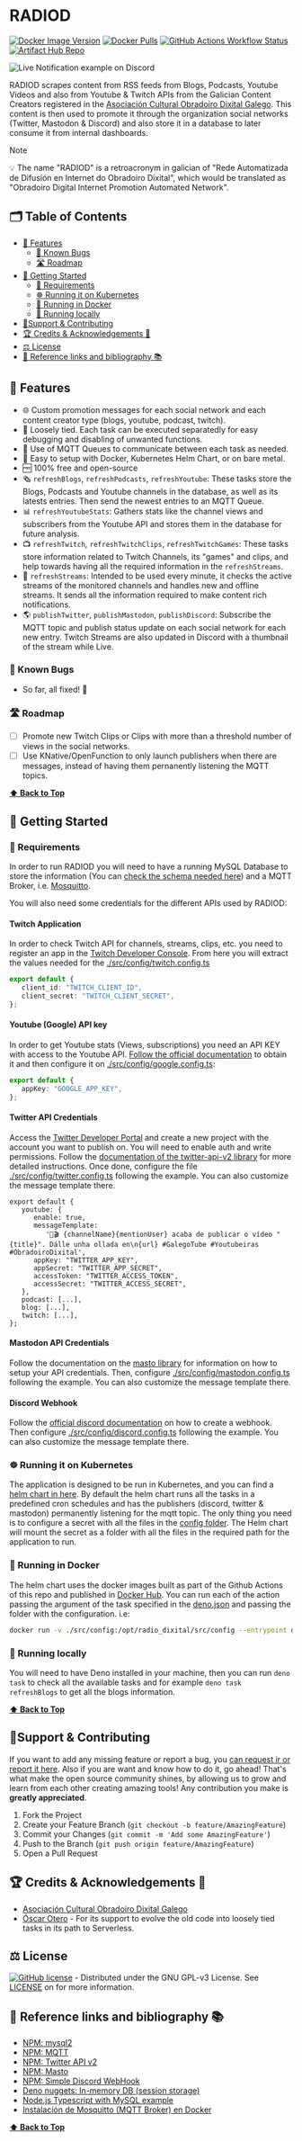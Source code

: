 # RADIOD

[![Docker Image Version](https://img.shields.io/docker/v/pvillaverde/radio_dixital)](https://hub.docker.com/repository/docker/pvillaverde/radio_dixital/tags)
[![Docker Pulls](https://img.shields.io/docker/pulls/pvillaverde/radio_dixital)](https://hub.docker.com/repository/docker/pvillaverde/radio_dixital)
[![GitHub Actions Workflow Status](https://img.shields.io/github/actions/workflow/status/pvillaverde/radio_dixital/docker-image.yml)](https://github.com/pvillaverde/radio_dixital/actions/workflows/docker-image.yml)
[![Artifact Hub Repo](https://img.shields.io/endpoint?url=https://artifacthub.io/badge/repository/pvillaverde-radio_dixital)](https://artifacthub.io/packages/helm/pvillaverde/radio-dixital)

![Live Notification example on Discord](https://pbs.twimg.com/media/ErJW_5RXEAUfApb?format=png&name=900x900)

RADIOD scrapes content from RSS feeds from Blogs, Podcasts, Youtube Videos and also from Youtube & Twitch APIs from the Galician Content Creators registered in the [Asociación Cultural Obradoiro Dixital Galego](https://obradoirodixitalgalego.gal). This content is then used to promote it through the organization social networks (Twitter, Mastodon & Discord) and also store it in a database to later consume it from internal dashboards.

> [!NOTE]
> 💡 The name "RADIOD" is a retroacronym in galician of "Rede Automatizada de Difusión en Internet do Obradoiro Dixital", which would be translated as "Obradoiro Digital Internet Promotion Automated Network".

<!--  https://github.com/orgs/community/discussions/16925 -->

## 🗂️ Table of Contents

- [🌈 Features](#-features)
  - [🐛 Known Bugs](#-known-bugs)
  - [🛣️ Roadmap](#️-roadmap)
- [🚀 Getting Started](#-getting-started)
  - [🧩 Requirements](#-requirements)
  - [☸️ Running it on Kubernetes](#️-running-it-on-kubernetes)
  - [🐳 Running in Docker](#-running-in-docker)
  - [🧱 Running locally](#-running-locally)
- [🙋Support &amp; Contributing](#support--contributing)
- [🏆 Credits &amp; Acknowledgements 🙏](#-credits--acknowledgements-)
- [⚖️ License](#️-license)
- [🔗 Reference links and bibliography 📚](#-reference-links-and-bibliography-)

<!-- Created by https://github.com/ekalinin/github-markdown-toc -->

## 🌈 Features

- 🌐 Custom promotion messages for each social network and each content creator type (blogs, youtube, podcast, twitch).
- 🤏 Loosely tied. Each task can be executed separatedly for easy debugging and disabling of unwanted functions.
- 🦟 Use of MQTT Queues to communicate between each task as needed.
- 🚀 Easy to setup with Docker, Kubernetes Helm Chart, or on bare metal.
- 🆓 100% free and open-source
- 🗞️ `refreshBlogs`, `refreshPodcasts`, `refreshYoutube`: These tasks store the Blogs, Podcasts and Youtube channels in the database, as well as its latests entries. Then send the newest entries to an MQTT Queue.
- 📊 `refreshYoutubeStats`: Gathers stats like the channel views and subscribers from the Youtube API and stores them in the database for future analysis.
- 📺 `refreshTwitch`, `refreshTwitchClips`, `refreshTwitchGames`: These tasks store information related to Twitch Channels, its "games" and clips, and help towards having all the required information in the `refreshStreams`.
- 🚦 `refreshStreams`: Intended to be used every minute, it checks the active streams of the monitored channels and handles new and offline streams. It sends all the information required to make content rich notifications.
- 🌎 `publishTwitter`, `publishMastodon`, `publishDiscord`: Subscribe the MQTT topic and publish status update on each social network for each new entry. Twitch Streams are also updated in Discord with a thumbnail of the stream while Live.

### 🐛 Known Bugs

- So far, all fixed! 🥳

### 🛣️ Roadmap

- [ ] Promote new Twitch Clips or Clips with more than a threshold number of views in the social networks.
- [ ] Use KNative/OpenFunction to only launch publishers when there are messages, instead of having them pernanently listening the MQTT topics.

**[⬆️ Back to Top](#radiod)**

## 🚀 Getting Started

### 🧩 Requirements

In order to run RADIOD you will need to have a running MySQL Database to store the information (You can [check the schema needed here](./data/schema.sql)) and a MQTT Broker, i.e. [Mosquitto](https://github.com/eclipse/mosquitto/).

You will also need some credentials for the different APIs used by RADIOD:

#### Twitch Application

In order to check Twitch API for channels, streams, clips, etc. you need to register an app in the [Twitch Developer Console](https://dev.twitch.tv/console/apps). From here you will extract the values needed for the [./src/config/twitch.config.ts](./src/config_example/twitch.config.ts)

```ts
export default {
   client_id: "TWITCH_CLIENT_ID",
   client_secret: "TWITCH_CLIENT_SECRET",
};
```

#### Youtube (Google) API key

In order to get Youtube stats (Views, subscriptions) you need an API KEY with access to the Youtube API. [Follow the official documentation](https://developers.google.com/youtube/registering_an_application) to obtain it and then configure it on [./src/config/google.config.ts](./src/config_example/google.config.ts):

```ts
export default {
   appKey: "GOOGLE_APP_KEY",
};
```

#### Twitter API Credentials

Access the [Twitter Developer Portal](https://developer.twitter.com/en/portal/projects/) and create a new project with the account you want to publish on. You will need to enable auth and write permissions. Follow the [documentation of the twitter-api-v2 library](https://www.npmjs.com/package/twitter-api-v2) for more detailed instructions. Once done, configure the file [./src/config/twitter.config.ts](./src/config_example/twitter.config.ts) following the example. You can also customize the message template there.

```
export default {
   youtube: {
      enable: true,
      messageTemplate:
         '🤖🎬 {channelName}{mentionUser} acaba de publicar o vídeo "{title}". Dálle unha ollada en\n{url} #GalegoTube #Youtubeiras #ObradoiroDixital',
      appKey: "TWITTER_APP_KEY",
      appSecret: "TWITTER_APP_SECRET",
      accessToken: "TWITTER_ACCESS_TOKEN",
      accessSecret: "TWITTER_ACCESS_SECRET",
   },
   podcast: [...],
   blog: [...],
   twitch: [...],
};
```

#### Mastodon API Credentials

Follow the documentation on the [masto library](https://www.npmjs.com/package/masto) for information on how to setup your API credentials. Then, configure [./src/config/mastodon.config.ts](./src/config_example/mastodon.config.ts) following the example. You can also customize the message template there.

#### Discord Webhook

Follow the [official discord documentation](https://support.discord.com/hc/en-us/articles/228383668-Intro-to-Webhooks) on how to create a webhook. Then configure [./src/config/discord.config.ts](./src/config_example/discord.config.ts) following the example. You can also customize the message template there.

### ☸️ Running it on Kubernetes

The application is designed to be run in Kubernetes, and you can find a [helm chart in here](https://github.com/pvillaverde/helm-charts/tree/main/charts/radio-dixital).
By default the helm chart runs all the tasks in a predefined cron schedules and has the publishers (discord, twitter & mastodon) permanently listening for the mqtt topic. The only thing you need is to configure a secret with all the files in the [config folder](./src/config_example/). The Helm chart will mount the secret as a folder with all the files in the required path for the application to run.

### 🐳 Running in Docker

The helm chart uses the docker images built as part of the Github Actions of this repo and published in [Docker Hub](https://hub.docker.com/repository/docker/pvillaverde/radio_dixital/tags). You can run each of the action passing the argument of the task specified in the [deno.json](./deno.json) and passing the folder with the configuration. i.e:

```bash
docker run -v ./src/config:/opt/radio_dixital/src/config --entrypoint deno pvillaverde/radio_dixital task publishDiscord
```

### 🧱 Running locally

You will need to have Deno installed in your machine, then you can run `deno task` to check all the available tasks and for example `deno task refreshBlogs` to get all the blogs information.

**[⬆️ Back to Top](#radiod)**

<!-- CONTRIBUTING -->

## 🙋Support & Contributing

If you want to add any missing feature or report a bug, you [can request ir or report it here][issues-url]. Also if you are want and know how to do it, go ahead! That's what make the open source community shines, by allowing us to grow and learn from each other creating amazing tools! Any contribution you make is **greatly appreciated**.

1. Fork the Project
2. Create your Feature Branch (`git checkout -b feature/AmazingFeature`)
3. Commit your Changes (`git commit -m 'Add some AmazingFeature'`)
4. Push to the Branch (`git push origin feature/AmazingFeature`)
5. Open a Pull Request

## 🏆 Credits & Acknowledgements 🙏

- [Asociación Cultural Obradoiro Dixital Galego](https://obradoirodixitalgalego.gal)
- [Óscar Otero](https://github.com/olcortesb) - For its support to evolve the old code into loosely tied tasks in its path to Serverless.

## ⚖️ License

[![GitHub license][license-shield]][license-url] - Distributed under the GNU GPL-v3 License. See [LICENSE][license-url] on for more information.

## 🔗 Reference links and bibliography 📚

- [NPM: mysql2](https://www.npmjs.com/package/mysql2)
- [NPM: MQTT](https://github.com/mqttjs/MQTT.js?tab=readme-ov-file#typescript)
- [NPM: Twitter API v2](https://www.npmjs.com/package/twitter-api-v2)
- [NPM: Masto](https://www.npmjs.com/package/masto)
- [NPM: Simple Discord WebHook](https://www.npmjs.com/package/simple-discord-webhooks)
- [Deno nuggets: In-memory DB (session storage)](https://medium.com/deno-the-complete-reference/deno-nuggets-in-memory-db-session-storage-ed5441a8812d)
- [Node.js Typescript with MySQL example](https://www.bezkoder.com/node-js-typescript-mysql/)
- [Instalación de Mosquitto (MQTT Broker) en Docker](https://www.manelrodero.com/blog/instalacion-de-mosquitto-mqtt-broker-en-docker)

**[⬆️ Back to Top](#radiod)**

<!-- MARKDOWN LINKS & IMAGES -->
<!-- https://www.markdownguide.org/basic-syntax/#reference-style-links -->

[license-shield]: https://img.shields.io/badge/license-GNU%20GPL--v3-brightgreen
[license-url]: https://github.com/pvillaverde/radio_dixital/blob/main/LICENSE
[project-url]: https://github.com/pvillaverde/radio_dixital
[issues-url]: https://github.com/pvillaverde/radio_dixital/issues

